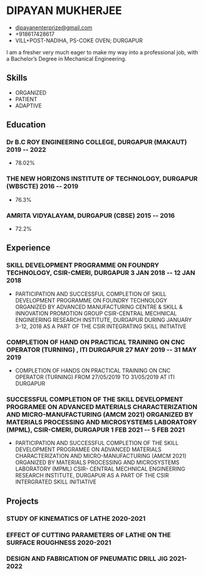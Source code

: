 # DIPAYAN MUKHERJEE

- <dipayanenterprize@gmail.com>
- +918617428617
- VILL+POST-NADIHA, PS-COKE OVEN; DURGAPUR

I am a fresher very much eager to make my way into a professional job, with a Bachelor’s Degree in Mechanical Engineering.


## Skills
  - ORGANIZED
  - PATIENT
  - ADAPTIVE


## Education

### <span>Dr B.C ROY ENGINEERING COLLEGE, DURGAPUR (MAKAUT)</span> <span>2019 -- 2022</span>

  - 78.02%

### <span>THE NEW HORIZONS INSTITUTE OF TECHNOLOGY, DURGAPUR (WBSCTE)</span> <span>2016 -- 2019</span>

  - 76.3%

### <span>AMRITA VIDYALAYAM, DURGAPUR (CBSE)</span> <span>2015 -- 2016</span>

  - 72.2%


## Experience

### <span>SKILL DEVELOPMENT PROGRAMME ON FOUNDRY TECHNOLOGY, CSIR-CMERI, DURGAPUR</span> <span>3 JAN 2018 -- 12 JAN 2018</span>

  - PARTICIPATION AND SUCCESSFUL COMPLETION OF SKILL DEVELOPMENT PROGRAMME ON FOUNDRY TECHNOLOGY ORGANIZED BY ADVANCED MANUFACTURING CENTRE & SKILL & INNOVATION PROMOTION GROUP CSIR-CENTRAL MECHNICAL ENGINEERING RESEARCH INSTITUTE, DURGAPUR DURING JANUARY 3-12, 2018 AS A PART OF THE CSIR INTEGRATING SKILL INITIATIVE 

### <span>COMPLETION OF HAND ON PRACTICAL TRAINING ON CNC OPERATOR (TURNING) , ITI DURGAPUR</span> <span>27 MAY 2019 -- 31 MAY 2019</span>

  - COMPLETION OF HANDS ON PRACTICAL TRAINING ON CNC OPERATOR (TURNING) FROM 27/05/2019 TO 31/05/2019 AT ITI DURGAPUR

### <span>SUCCESSFUL COMPLETION OF THE SKILL DEVELOPMENT PROGRAMEE ON ADVANCED MATERIALS CHARACTERIZATION AND MICRO-MANUFACTURING (AMCM 2021) ORGANIZED BY MATERIALS PROCESSING AND MICROSYSTEMS LABORATORY (MPML), CSIR-CMERI, DURGAPUR</span> <span>1 FEB 2021 -- 5 FEB 2021</span>

  - PARTICIPATION AND SUCCESSFUL COMPLETION OF THE SKILL DEVELOPMENT PROGRAMEE ON ADVANCED MATERIALS CHARACTERIZATION AND MICRO-MANUFACTURING (AMCM 2021) ORGANIZED BY MATERIALS PROCESSING AND MICROSYSTEMS LABORATORY (MPML) CSIR- CENTRAL MECHNICAL ENGINEERING RESEARCH INSTITUTE, DURGAPUR AS A PART OF THE CSIR INTERGRATED SKILL INITIATIVE


## Projects

### <span>STUDY OF KINEMATICS OF LATHE</span> <span>2020-2021</span>


### <span>EFFECT OF CUTTING PARAMETERS OF LATHE ON THE SURFACE ROUGHNESS</span> <span>2020-2021</span>


### <span>DESIGN AND FABRICATION OF PNEUMATIC DRILL JIG</span> <span>2021-2022</span>


